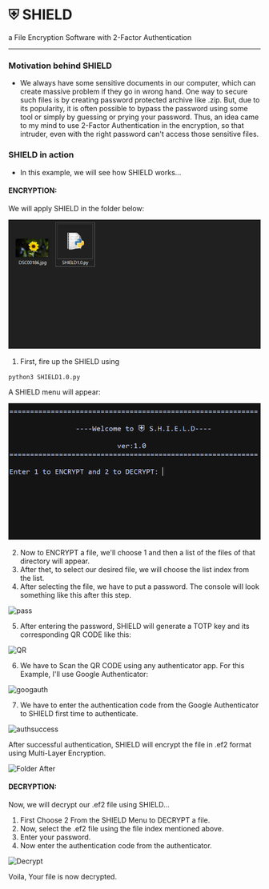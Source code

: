 # ⛨ SHIELD
 a File Encryption Software with 2-Factor Authentication

---
### Motivation behind SHIELD
- We always have some sensitive documents in our computer, which can create massive problem if they go in wrong hand. One way to secure such files is by creating password protected archive like .zip. But, due to its popularity, it is often possible to bypass the password using some tool or simply by guessing or prying your password. Thus, an idea came to my mind to use 2-Factor Authentication in the encryption, so that intruder, even with the right password can't access those sensitive files.

### SHIELD in action
- In this example, we will see how SHIELD works...

#### ENCRYPTION:

  We will apply SHIELD in the folder below:
  
![FolderBefore](./Demo/Folder.PNG?raw=true)

1. First, fire up the SHIELD using 
```
python3 SHIELD1.0.py
```
A SHIELD menu will appear:

![menu](./Demo/S1.PNG?raw=true)

2. Now to ENCRYPT a file, we'll choose 1 and then a list of the files of that directory will appear.
3. After thet, to select our desired file, we will choose the list index from the list. 
4. After selecting the file, we have to put a password. The console will look something like this after this step.

![pass](https://user-images.githubusercontent.com/33586885/126453415-18a1c026-ec9d-4a28-8068-e60df3878450.png)

5. After entering the password, SHIELD will generate a TOTP key and its corresponding QR CODE like this:

![QR](https://user-images.githubusercontent.com/33586885/126454632-364f29f1-ed8a-411b-a67f-92f607b30a55.png)

6. We have to Scan the QR CODE using any authenticator app. For this Example, I'll use Google Authenticator:

![googauth](https://user-images.githubusercontent.com/33586885/126455895-1ee2ecef-6126-4191-be80-88e378b067ab.png)

7. We have to enter the authentication code from the Google Authenticator to SHIELD first time to authenticate.

![authsuccess](https://user-images.githubusercontent.com/33586885/126456354-48b67f2a-0cbc-4d1d-9eb2-01f3eb08264d.png)

After successful authentication, SHIELD will encrypt the file in .ef2 format using Multi-Layer Encryption.

![Folder After](https://user-images.githubusercontent.com/33586885/126456821-d0a78413-cab3-4726-b384-31aac7a0b696.png)


#### DECRYPTION:

Now, we will decrypt our .ef2 file using SHIELD...

1. First Choose 2 From the SHIELD Menu to DECRYPT a file.
2. Now, select the .ef2 file using the file index mentioned above.
3. Enter your password.
4. Now enter the authentication code from the authenticator.

![Decrypt](https://user-images.githubusercontent.com/33586885/126458333-2825d6fd-c995-4267-93a0-43d7e2db7cec.png)

Voila, Your file is now decrypted.



